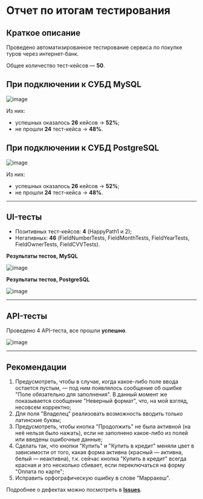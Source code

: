 # Отчет по итогам тестирования

## Краткое описание
Проведено автоматизированное тестирование сервиса по покупке туров через интернет-банк.

Общее количество тест-кейсов — **50**.

## При подключении к СУБД MySQL

![image](https://i.gyazo.com/dbda59d02b8fc31c18aaa048cd7d901a.png)

Из них:
- успешных оказалось **26** кейсов → **52%**; 
- не прошли **24** тест-кейса → **48%**.

## При подключении к СУБД PostgreSQL

![image](https://i.gyazo.com/62557dea16dbc0f82db79eaf8b243bca.png)

Из них:
- успешных оказалось **26** кейсов → **52%**; 
- не прошли **24** тест-кейса → **48%**.

------------

## UI-тесты
- Позитивных тест-кейсов: **4** (HappyPath1 и 2);
- Негативных: **46** (FieldNumberTests, FieldMonthTests, FieldYearTests, FieldOwnerTests, FieldCVVTests).

**Результаты тестов, MySQL**

![image](https://i.gyazo.com/5067d60f43921b22593b10ccaf316647.png)

**Результаты тестов, PostgreSQL**

![image](https://i.gyazo.com/340dd28e26b6c405bdb9bb198b6d4083.png)

------------

## API-тесты
Проведено 4 API-теста, все прошли **успешно**.

![image](https://i.gyazo.com/fb51ae7686176dd32ce978210766ebd8.png)

------------

## Рекомендации
1. Предусмотреть, чтобы в случае, когда какое-либо поле ввода остается пустым, — под ним появлялось сообщение об ошибке "Поле обязательно для заполнения". В данный момент же показывается сообщение "Неверный формат", что, на мой взгляд, несовсем корректно;
2. Для поля "Владелец" реализовать возможность вводить только латинские буквы;
3. Предусмотреть, чтобы кнопка "Продолжить" не была активной (на неё нельзя было нажать), если не заполнено какое-либо из полей или введены ошибочные данные;
4. Сделать так, что кнопки "Купить" и "Купить в кредит" меняли цвет в зависимости от того, какая форма активна (красный — активна, белый — неактивна), 
т.к. сейчас кнопка "Купить в кредит" всегда красная и это несколько сбивает, если переключаться на форму "Оплата по карте";
5. Исправить орфографическую ошибку в слове "Марракеш".

Подробнее о дефектах можно посмотреть в [**Issues**](https://github.com/Yuditskiy-o/QA-Diploma/issues).
